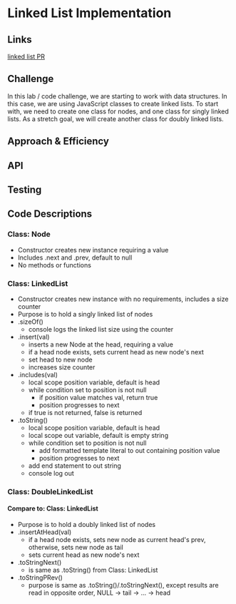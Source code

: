 # Linked List Implementation


    
## Links

[linked list PR](https://github.com/brettjayp-401-advanced-javascript/data-structures-and-algorithms/pull/12)
    
## Challenge

In this lab / code challenge, we are starting to work with data structures. In this case, we are using JavaScript classes to create linked lists. To start with, we need to create one class for nodes, and one class for singly linked lists. As a stretch goal, we will create another class for doubly linked lists.
    
## Approach & Efficiency
<!-- What approach did you take? Why? What is the Big O space/time for this approach? -->
    
## API
<!-- Description of each method publicly available to your Linked List -->
    
## Testing
<!-- Description of how to run your tests -->










## Code Descriptions

### Class: Node
- Constructor creates new instance requiring a value
- Includes .next and .prev, default to null
- No methods or functions

### Class: LinkedList
- Constructor creates new instance with no requirements, includes a size counter
- Purpose is to hold a singly linked list of nodes
- .sizeOf()
  - console logs the linked list size using the counter
- .insert(val)
  - inserts a new Node at the head, requiring a value
  - if a head node exists, sets current head as new node's next
  - set head to new node
  - increases size counter
- .includes(val)
  - local scope position variable, default is head
  - while condition set to position is not null
    - if position value matches val, return true
    - position progresses to next
  - if true is not returned, false is returned
- .toString()
  - local scope position variable, default is head
  - local scope out variable, default is empty string
  - while condition set to position is not null
    - add formatted template literal to out containing position value
    - position progresses to next
  - add end statement to out string
  - console log out

### Class: DoubleLinkedList
#### Compare to: Class: LinkedList
- Purpose is to hold a doubly linked list of nodes
- .insertAtHead(val)
  - if a head node exists, sets new node as current head's prev, otherwise, sets new node as tail
  - sets current head as new node's next
- .toStringNext()
  - is same as .toString() from Class: LinkedList
- .toStringPRev()
  - purpose is same as .toString()/.toStringNext(), except results are read in opposite order, NULL -> tail -> ... -> head